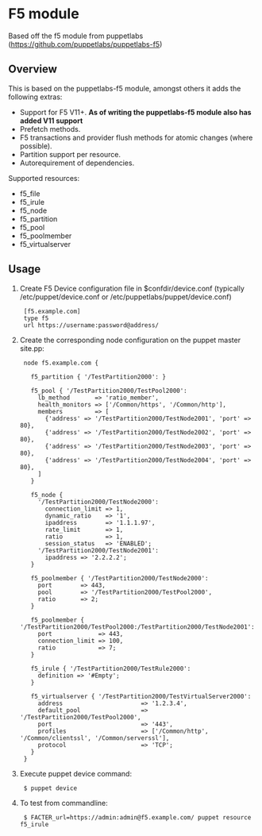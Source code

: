 # F5 module
Based off the f5 module from puppetlabs (https://github.com/puppetlabs/puppetlabs-f5)

## Overview

This is based on the puppetlabs-f5 module, amongst others it adds the following extras:

- Support for F5 V11+. **As of writing the puppetlabs-f5 module also has added V11 support**
- Prefetch methods.
- F5 transactions and provider flush methods for atomic changes (where possible).
- Partition support per resource.
- Autorequirement of dependencies.

Supported resources:

- f5_file
- f5_irule
- f5_node
- f5_partition
- f5_pool
- f5_poolmember
- f5_virtualserver

## Usage

1. Create F5 Device configuration file in $confdir/device.conf (typically /etc/puppet/device.conf or /etc/puppetlabs/puppet/device.conf)

        [f5.example.com]
        type f5
        url https://username:password@address/

2. Create the corresponding node configuration on the puppet master site.pp:

        node f5.example.com {

          f5_partition { '/TestPartition2000': }
        
          f5_pool { '/TestPartition2000/TestPool2000':
            lb_method       => 'ratio_member',
            health_monitors => ['/Common/https', '/Common/http'],
            members         => [
              {'address' => '/TestPartition2000/TestNode2001', 'port' => 80},
              {'address' => '/TestPartition2000/TestNode2002', 'port' => 80},
              {'address' => '/TestPartition2000/TestNode2003', 'port' => 80},
              {'address' => '/TestPartition2000/TestNode2004', 'port' => 80},
            ]
          }
        
          f5_node {
            '/TestPartition2000/TestNode2000':
              connection_limit => 1,
              dynamic_ratio    => '1',
              ipaddress        => '1.1.1.97',
              rate_limit       => 1,
              ratio            => 1,
              session_status   => 'ENABLED';
            '/TestPartition2000/TestNode2001':
              ipaddress => '2.2.2.2';
          }
        
          f5_poolmember { '/TestPartition2000/TestNode2000':
            port        => 443,
            pool        => '/TestPartition2000/TestPool2000',
            ratio       => 2;
          }
        
          f5_poolmember { '/TestPartition2000/TestPool2000:/TestPartition2000/TestNode2001':
            port             => 443,
            connection_limit => 100,
            ratio            => 7;
          }
        
          f5_irule { '/TestPartition2000/TestRule2000':
            definition => '#Empty';
          }
        
          f5_virtualserver { '/TestPartition2000/TestVirtualServer2000':
            address                      => '1.2.3.4',
            default_pool                 => '/TestPartition2000/TestPool2000',
            port                         => '443',
            profiles                     => ['/Common/http', '/Common/clientssl', '/Common/serverssl'],
            protocol                     => 'TCP';
          }
        }

3. Execute puppet device command:

        $ puppet device

4. To test from commandline:

        $ FACTER_url=https://admin:admin@f5.example.com/ puppet resource f5_irule
